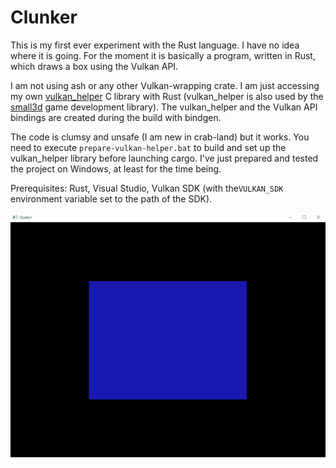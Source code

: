 Clunker
=======

This is my first ever experiment with the Rust language. I have no idea where
it is going. For the moment it is basically a program, written in Rust, which 
draws a box using the Vulkan API. 

I am not using ash or any other Vulkan-wrapping crate. I am just accessing
my own [vulkan_helper](https://github.com/dimi309/vulkan_helper) C library with Rust
(vulkan_helper is also used by the [small3d](https://github.com/dimi309/small3d) game development
library).
The vulkan_helper and the Vulkan API bindings are created during the build with bindgen.

The code is clumsy and unsafe (I am new in crab-land) but it works. You need to
execute `prepare-vulkan-helper.bat` to build and set up the vulkan_helper
library before launching cargo. I've just prepared and tested the project on
Windows, at least for the time being.

Prerequisites: Rust, Visual Studio, Vulkan SDK (with the`VULKAN_SDK` environment 
variable set to the path of the SDK).

![snapshot](clunker.png)


